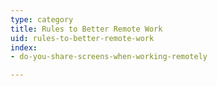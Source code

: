 ```yaml
---
type: category
title: Rules to Better Remote Work
uid: rules-to-better-remote-work
index:
- do-you-share-screens-when-working-remotely

---
```




